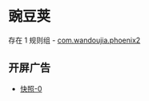 # 豌豆荚

存在 1 规则组 - [com.wandoujia.phoenix2](/src/apps/com.wandoujia.phoenix2.ts)

## 开屏广告

- [快照-0](https://i.gkd.li/import/13427336)
